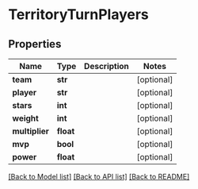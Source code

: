 # TerritoryTurnPlayers

## Properties
Name | Type | Description | Notes
------------ | ------------- | ------------- | -------------
**team** | **str** |  | [optional] 
**player** | **str** |  | [optional] 
**stars** | **int** |  | [optional] 
**weight** | **int** |  | [optional] 
**multiplier** | **float** |  | [optional] 
**mvp** | **bool** |  | [optional] 
**power** | **float** |  | [optional] 

[[Back to Model list]](../README.md#documentation-for-models) [[Back to API list]](../README.md#documentation-for-api-endpoints) [[Back to README]](../README.md)


